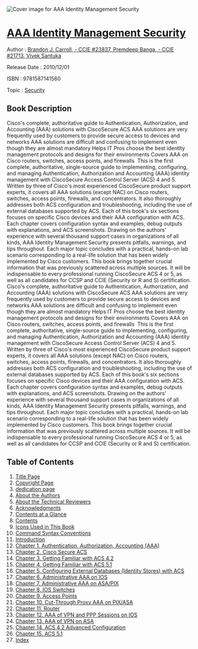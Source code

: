 ![Cover image for AAA Identity Management Security](https://imgdetail.ebookreading.net/cover/cover/security/EB9781587141560.jpg)

[AAA Identity Management Security](https://ebookreading.net/view/book/AAA+Identity+Management+Security-EB9781587141560_1.html "AAA Identity Management Security")
====================================================================================================================

Author : [Brandon J. Carroll](https://ebookreading.net/search/author/Brandon+J.+Carroll),[ - CCIE #23837](https://ebookreading.net/search/author/+-+CCIE+%2323837),[ Premdeep Banga](https://ebookreading.net/search/author/+Premdeep+Banga),[ - CCIE #21713](https://ebookreading.net/search/author/+-+CCIE+%2321713),[ Vivek Santuka](https://ebookreading.net/search/author/+Vivek+Santuka)

Release Date : 2010/12/01

ISBN : 9781587141560

Topic : [Security](https://ebookreading.net/search/category/security)

Book Description
-----------------

Cisco's complete, authoritative guide to Authentication, Authorization, and Accounting (AAA) solutions with CiscoSecure ACS
AAA solutions are very frequently used by customers to provide secure access to devices and networks
AAA solutions are difficult and confusing to implement even though they are almost mandatory
Helps IT Pros choose the best identity management protocols and designs for their environments
Covers AAA on Cisco routers, switches, access points, and firewalls 
This is the first complete, authoritative, single-source guide to implementing, configuring, and managing Authentication, Authorization and Accounting (AAA) identity management with CiscoSecure Access Control Server (ACS) 4 and 5. Written by three of Cisco's most experienced CiscoSecure product support experts, it covers all AAA solutions (except NAC) on Cisco routers, switches, access points, firewalls, and concentrators. It also thoroughly addresses both ACS configuration and troubleshooting, including the use of external databases supported by ACS. Each of this book's six sections focuses on specific Cisco devices and their AAA configuration with ACS. Each chapter covers configuration syntax and examples, debug outputs with explanations, and ACS screenshots. Drawing on the authors' experience with several thousand support cases in organizations of all kinds, AAA Identity Management Security presents pitfalls, warnings, and tips throughout. Each major topic concludes with a practical, hands-on lab scenario corresponding to a real-life solution that has been widely implemented by Cisco customers. This book brings together crucial information that was previously scattered across multiple sources. It will be indispensable to every professional running CiscoSecure ACS 4 or 5, as well as all candidates for CCSP and CCIE (Security or R and S) certification.
              Cisco's complete, authoritative guide to Authentication, Authorization, and Accounting (AAA) solutions with CiscoSecure ACS
AAA solutions are very frequently used by customers to provide secure access to devices and networks
AAA solutions are difficult and confusing to implement even though they are almost mandatory
Helps IT Pros choose the best identity management protocols and designs for their environments
Covers AAA on Cisco routers, switches, access points, and firewalls 
This is the first complete, authoritative, single-source guide to implementing, configuring, and managing Authentication, Authorization and Accounting (AAA) identity management with CiscoSecure Access Control Server (ACS) 4 and 5. Written by three of Cisco's most experienced CiscoSecure product support experts, it covers all AAA solutions (except NAC) on Cisco routers, switches, access points, firewalls, and concentrators. It also thoroughly addresses both ACS configuration and troubleshooting, including the use of external databases supported by ACS. Each of this book's six sections focuses on specific Cisco devices and their AAA configuration with ACS. Each chapter covers configuration syntax and examples, debug outputs with explanations, and ACS screenshots. Drawing on the authors' experience with several thousand support cases in organizations of all kinds, AAA Identity Management Security presents pitfalls, warnings, and tips throughout. Each major topic concludes with a practical, hands-on lab scenario corresponding to a real-life solution that has been widely implemented by Cisco customers. This book brings together crucial information that was previously scattered across multiple sources. It will be indispensable to every professional running CiscoSecure ACS 4 or 5, as well as all candidates for CCSP and CCIE (Security or R and S) certification.
              
Table of Contents
-----------------

1. [Title Page](https://ebookreading.net/view/book/AAA+Identity+Management+Security-EB9781587141560_3.html)
1. [Copyright Page](https://ebookreading.net/view/book/AAA+Identity+Management+Security-EB9781587141560_4.html)
1. [dedication page](https://ebookreading.net/view/book/AAA+Identity+Management+Security-EB9781587141560_6.html)
1. [About the Authors](https://ebookreading.net/view/book/AAA+Identity+Management+Security-EB9781587141560_5.html)
1. [About the Technical Reviewers](https://ebookreading.net/view/book/AAA+Identity+Management+Security-EB9781587141560_0.html)
1. [Acknowledgments](https://ebookreading.net/view/book/AAA+Identity+Management+Security-EB9781587141560_7.html)
1. [Contents at a Glance](https://ebookreading.net/view/book/AAA+Identity+Management+Security-EB9781587141560_8.html)
1. [Contents](https://ebookreading.net/view/book/AAA+Identity+Management+Security-EB9781587141560_9.html)
1. [Icons Used in This Book](https://ebookreading.net/view/book/AAA+Identity+Management+Security-EB9781587141560_10.html)
1. [Command Syntax Conventions](https://ebookreading.net/view/book/AAA+Identity+Management+Security-EB9781587141560_11.html)
1. [Introduction](https://ebookreading.net/view/book/AAA+Identity+Management+Security-EB9781587141560_12.html)
1. [Chapter 1. Authentication, Authorization, Accounting (AAA)](https://ebookreading.net/view/book/AAA+Identity+Management+Security-EB9781587141560_13.html)
1. [Chapter 2. Cisco Secure ACS](https://ebookreading.net/view/book/AAA+Identity+Management+Security-EB9781587141560_15.html)
1. [Chapter 3. Getting Familiar with ACS 4.2](https://ebookreading.net/view/book/AAA+Identity+Management+Security-EB9781587141560_16.html)
1. [Chapter 4. Getting Familiar with ACS 5.1](https://ebookreading.net/view/book/AAA+Identity+Management+Security-EB9781587141560_0.html)
1. [Chapter 5. Configuring External Databases (Identity Stores) with ACS](https://ebookreading.net/view/book/AAA+Identity+Management+Security-EB9781587141560_0.html)
1. [Chapter 6. Administrative AAA on IOS](https://ebookreading.net/view/book/AAA+Identity+Management+Security-EB9781587141560_0.html)
1. [Chapter 7. Administrative AAA on ASA/PIX](https://ebookreading.net/view/book/AAA+Identity+Management+Security-EB9781587141560_0.html)
1. [Chapter 8. IOS Switches](https://ebookreading.net/view/book/AAA+Identity+Management+Security-EB9781587141560_0.html)
1. [Chapter 9. Access Points](https://ebookreading.net/view/book/AAA+Identity+Management+Security-EB9781587141560_0.html)
1. [Chapter 10. Cut-Through Proxy AAA on PIX/ASA](https://ebookreading.net/view/book/AAA+Identity+Management+Security-EB9781587141560_0.html)
1. [Chapter 11. Router](https://ebookreading.net/view/book/AAA+Identity+Management+Security-EB9781587141560_0.html)
1. [Chapter 12. AAA of VPN and PPP Sessions on IOS](https://ebookreading.net/view/book/AAA+Identity+Management+Security-EB9781587141560_0.html)
1. [Chapter 13. AAA of VPN on ASA](https://ebookreading.net/view/book/AAA+Identity+Management+Security-EB9781587141560_0.html)
1. [Chapter 14. ACS 4.2 Advanced Configuration](https://ebookreading.net/view/book/AAA+Identity+Management+Security-EB9781587141560_0.html)
1. [Chapter 15. ACS 5.1](https://ebookreading.net/view/book/AAA+Identity+Management+Security-EB9781587141560_0.html)
1. [Index](https://ebookreading.net/view/book/AAA+Identity+Management+Security-EB9781587141560_0.html)
